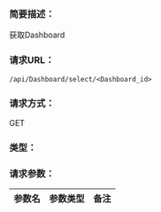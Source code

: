 ### **简要描述：**

获取Dashboard

### **请求URL：**

`/api/Dashboard/select/<Dashboard_id>`

### **请求方式：**

GET

### **类型：**

### **请求参数：**

|参数名|参数类型|备注|
|:--|:--|:--|